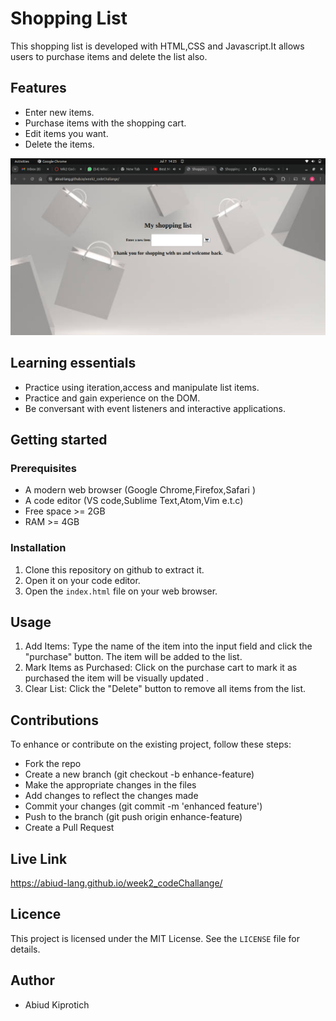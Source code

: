 # Shopping List
This shopping list is developed with HTML,CSS and Javascript.It allows users to purchase items and delete the list also.
  

## Features
- Enter new items.
- Purchase items with the shopping cart.
- Edit items you want.
- Delete the items.


![alt text](image-1.png)


## Learning essentials

- Practice using iteration,access and manipulate list items.
- Practice and gain experience on the DOM.
- Be conversant with event listeners and interactive applications.

## Getting started

### Prerequisites

- A modern web browser (Google Chrome,Firefox,Safari )
- A code editor (VS code,Sublime Text,Atom,Vim e.t.c)
- Free space >= 2GB
- RAM >= 4GB

### Installation

1. Clone this repository on github to extract it.
2. Open it on your code editor.
3. Open the `index.html` file on your web browser.

## Usage
1. Add Items: Type the name of the item into the input field and click the "purchase" button. The item will be added to the list.
2. Mark Items as Purchased: Click on the purchase cart to mark it as purchased the item will be visually updated .
3. Clear List: Click the "Delete" button to remove all items from the list.


## Contributions
To enhance or contribute on the existing project, follow these steps:

- Fork the repo
- Create a new branch (git checkout -b enhance-feature)
- Make the appropriate changes in the files
- Add changes to reflect the changes made
- Commit your changes (git commit -m 'enhanced feature')
- Push to the branch (git push origin enhance-feature)
- Create a Pull Request

## Live Link
 https://abiud-lang.github.io/week2_codeChallange/


## Licence

This project is licensed under the MIT License. See the `LICENSE` file for details.

## Author

- Abiud Kiprotich
